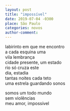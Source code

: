 ```yaml
---
layout: post
title: "impossível"
date: 2019-07-04 -0300
place: São Paulo
categories: novos
author-comment:
---
```


<!--more-->
labirinto em que me encontro  
a cada esquina uma  
vila lembrança  
cidade presente, um estado  
rio só cruza este  
dia, estadia  
tantas noites cada teto  
uma estrela guardando sonos  

somos um todo mundo  
sem violências  
meu amor, impossível  
